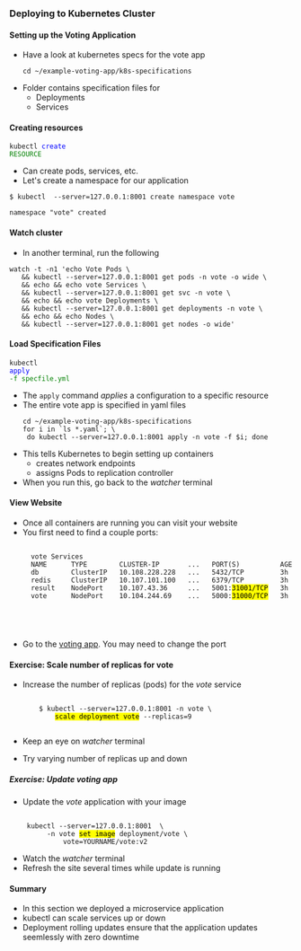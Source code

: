 ### Deploying to Kubernetes Cluster



#### Setting up the Voting Application
* Have a look at kubernetes specs for the vote app
   ```
   cd ~/example-voting-app/k8s-specifications
   ```
* Folder contains specification files for 
   + Deployments
   + Services


#### Creating resources
<code>kubectl </code><code style="color:blue;">create </code><code style="color:green;">RESOURCE</code>
* Can create pods, services, etc. <!-- .element: class="fragment" data-fragment-index="0" -->
* Let's create a namespace for our application <!-- .element: class="fragment" data-fragment-index="1" -->

```
$ kubectl  --server=127.0.0.1:8001 create namespace vote
```
<!-- .element: class="fragment" data-fragment-index="2" -->
```
namespace "vote" created
```
<!-- .element: class="fragment" data-fragment-index="3" -->


#### Watch cluster
* In another terminal, run the following

```
watch -t -n1 'echo Vote Pods \
   && kubectl --server=127.0.0.1:8001 get pods -n vote -o wide \
   && echo && echo vote Services \
   && kubectl --server=127.0.0.1:8001 get svc -n vote \
   && echo && echo vote Deployments \
   && kubectl --server=127.0.0.1:8001 get deployments -n vote \
   && echo && echo Nodes \
   && kubectl --server=127.0.0.1:8001 get nodes -o wide'
```



#### Load Specification Files
<code>kubectl </code><code style="color:blue;">apply</code><code style="color:green;"> -f specfile.yml</code>

* The <!-- .element: class="fragment" data-fragment-index="0" -->`apply` command _applies_ a configuration to a specific resource
*  <!-- .element: class="fragment" data-fragment-index="1" -->The entire vote app is specified in yaml files
   ```
   cd ~/example-voting-app/k8s-specifications
   for i in `ls *.yaml`; \
    do kubectl --server=127.0.0.1:8001 apply -n vote -f $i; done
   ```
* <!-- .element: class="fragment" data-fragment-index="2" -->This tells Kubernetes to begin setting up containers
   + creates network endpoints
   + assigns Pods to replication controller
* When you run this, go back to the <!-- .element: class="fragment" data-fragment-index="3" -->_watcher_ terminal



#### View Website
* Once all containers are running you can visit your website
* You first need to find a couple ports:
   <pre><code data-trim data-noescape>
	vote Services
	NAME      TYPE        CLUSTER-IP       ...   PORT(S)          AGE
	db        ClusterIP   10.108.228.228   ...   5432/TCP         3h
	redis     ClusterIP   10.107.101.100   ...   6379/TCP         3h
	result    NodePort    10.107.43.36     ...   5001:<mark>31001/TCP</mark>   3h
	vote      NodePort    10.104.244.69    ...   5000:<mark>31000/TCP</mark>   3h
</code></pre> <!-- .element: style="font-size:13pt;" -->
* Go to the [voting app](http://voting:appl:31000). You may need to
  change the port


#### Exercise: Scale number of replicas for vote

* Increase the number of replicas (pods) for the _vote_ service
   <pre class="fragment" data-fragment-index="0"><code data-trim data-noescape>
      $ kubectl --server=127.0.0.1:8001 -n vote \
          <mark>scale deployment vote</mark> --replicas=9
    </code></pre>

* Keep an eye on <!-- .element: class="fragment" data-fragment-index="1" -->_watcher_ terminal 
* Try varying number of replicas up and down<!-- .element: class="fragment" data-fragment-index="2" -->



##### Exercise:  Update voting app
* Update the _vote_ application with your image
   <pre><code data-trim data-noescape>
   kubectl --server=127.0.0.1:8001  \
        -n vote <mark>set image</mark> deployment/vote \
            vote=YOURNAME/vote:v2
  </code></pre>
* Watch the _watcher_ terminal
* Refresh the site several times while update is running


#### Summary
* In this section we deployed a microservice application
* kubectl can scale services up or down
* Deployment rolling updates ensure that the application updates seemlessly
  with zero downtime
